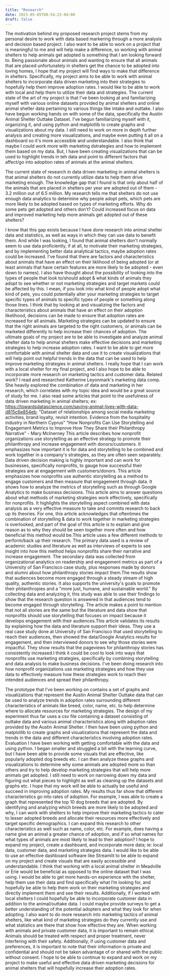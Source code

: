 ```yaml
---
title: "Research"
date: 2023-05-05T08:54:23-04:00
draft: false
---
```


The motivation behind my proposed research project stems from my personal desire to work with data based markering through a more analysis and decision based project. I also want to be able to work on a project that is meaningful to me and will help make a difference, so working with animal shelters to help animals get adopted is something that I am looking forward to. Being passionate about animals and wanting to ensure that all animals that are placed unfortunately in shelters get the chance to be adopted into loving homes, I hope that my project will find ways to make that difference in shelters. Specifically, my project aims to be able to work with animal shelters to incorporate data driven marketing into their strategies to hopefully help them improve adoption rates. I would like to be able to work with local and help them to utilize their data and strategies.
The current state of the art of my project is that I've been looking at and familiarizing myself with various online datasets provided by animal shelters and online animal shelter data pertaining to various things like intake and outtake. I also have begun working hands on with some of the data, specifically the Austin Animal Shelter Outtake Dataset. I've begun familiarizing myself with it, organizing it, and using python and matplotlib to create graphs and visualizations about my data. I still need to work on more in depth further analysis and creating more visualizations, and maybe even putting it all on a dashboard so it's more accessible and understandable. I also think that maybe I could work more with marketing dstrategies and how to implement them based on my data. But, I have been creating visualizations that can be used to highlight trends in teh data and point to different factors that affect/go into adoption rates of animals at the animal shelters.

The current state of research in data driven marketing in animal shelters is that animal shelters do not currently utilize data to help them drive marketing enough. The knowledge gap that I found is that only about half of the animals that are placed in shelters per year are adopted out of them - 3.2 million out of 6.5 million. My research tells me that shelters do not use enough data analytics to determine why people adopt pets, which pets are more likely to be adopted based on types of marketing efforts. Why do some pets get adopted and others don’t? Could increased focus on data and improved marketing help more animals get adopted out of these shelters?

I know that this gap exists because I have done research into animal shelter data and statistics, as well as ways in which they can use data to benefit them. And while I was looking, I found that animal shelters don't normally seem to use data proficiently, if at all, to motivate their marketing strategies, and by implementing better data analytical tactics, maybe adoption rates could be increased.
I've found that there are factors and characteristics about animals that have an effect on their liklihood of being adopted (or at least animals that have certain features are more likely to be adopted - even down to names).
I also have thought about the possibility of looking into the types of people that look to/should adopt & what kinds of animals they adopt to see whether or not marketing strategies and target markets could be affected by this. I mean, if you look into what kind of people adopt what kind of pets, you could potentially alter your marketing strategies to target specific types of animals to specific types of people or something along those lines.
I think that by looking at and visualizing the factors and characteristics about animals that have an effect on their adoption likelihood, decisions can be made to ensure that adoption rates are increased for all animals. Marketing strategies can be updated to ensure that the right animals are targeted to the right customers, or animals can be marketed differently to help increase their chances of adoption.
The ultimate goals of my project are to be able to investigate and analyze animal shelter data to help animal shelters make effective decisions and marketing strategies to help increase adoption rates. I want to be able to get more comfortable with animal shelter data and use it to create visualizations that will help point out helpful trends in the data that can be used to help improve marketing strategies in animal shelters. I really hope that I can work with a local shelter for my final project, and I also hope to be able to incorporate more research on marketing tactics and customer data.
 Related work? I read and researched Katherine Leyonmark's marketing data comp. She heavily explored the combination of data and marketing in her research, which correlates with my topic idea and would be a great source of study for me. I also read some articles that point to the usefulness of data driven marketing in animal shelters; ex: https://towardsdatascience.com/saving-animal-lives-with-data-d815c6e854eb; "Dataset of relationships among social media marketing activities, brand loyalty, revisit intention. Evidence from the hospitality industry in Northern Cyprus"
“How Nonprofits Can Use Storytelling and Engagement Metrics to Improve How They Share their Philanthropy Narrative” - Mary McInerney
This article describes how nonprofit organizations use storytelling as an effective strategy to promote their philanthropy and increase engagement with donors/customers. It emphasizes how important it is for data and storytelling to be combined and work together in a company's strategies, as they are often seen separately. Data driven decision making is highly important and can work for businesses, specifically nonprofits, to gauge how successful their strategies are at engagement with customers/donors. This article emphasizes how nonprofits use authentic storytelling as a method to engage customers and then measure that engagement through data. It shows how to analyze the metrics of storytelling such as through Google Analytics to make business decisions. This article aims to answer questions about what methods of marketing strategies work effectively, specifically for nonprofits. It highlights the storytelling aspect combined with data analysis as a very effective measure to take and commits research to back up its theories. For one, this article acknowledges that oftentimes the combination of storytelling & data to work together in marketing strategies is overlooked, and part of the goal of this article is to explain and give reason as to why they should be seen together more often and how beneficial this method would be.This article uses a few different methods to perform/back up their research. The primary data used is a review of academic studies and literature as well as interviews of experts to see insight into how this method helps nonprofits share their narrative and increase engagement. The secondary data was collected from organizational analytics on readership and engagement metrics as part of a University of San Francisco case study, plus responses made by donors and alumni about how philanthropy stories impact them.The results show that audiences become more engaged through a steady stream of high quality, authentic stories. It also supports the university's goals to promote their philanthropies and a "more just, humane, and sustainable world." By collecting data and analyzing it, this study was able to use their findings to show that the research question is answered in that audiences tend to become engaged through storytelling. The article makes a point to mention that not all stories are the same but the literature and data show that nonprofits should use storytelling that focuses on impact because it develops engagement with their audiences.This article validates its results by explaining how the data and literature support their ideas. They use a real case study done at University of San Francisco that used storytelling to reach their audiences, then showed the data/Google Analytics results for engagement, and then interviewed donors to see why those stories were impactful. They show results that the pageviews for philanthropy stories has consistently increased.I think it could be cool to look into ways that nonprofits use marketing strategies, specifically by combining storytelling and data analysis to make business decisions. I've been doing research into how nonprofit organizations use marketing strategies and how they use data to effectively measure how these strategies work to reach their intended audiences and spread their philanthropy.

The prototype that I've been working on contains a set of graphs and visualizations that represent the Austin Animal Shelter Outtake data that can be used to analyze trends in adoption rates surrounding different characteristics of animals like breed, color, name, etc. to help determine where to allocate resources for marketing strategies.
The design of my experiment thus far uses a csv file containing a dataset consisting of outtake data and various animal characteristics along with adoption rates provided by the Austin Animal Shelter. I then have been using python and matplotlib to create graphs and visualizations that represent the data and trends in the data and different characteristics involving adoption rates.
Evaluation I have been working with getting comfortable with the data and using python. I began smaller and struggled a bit with the learning curve, but I have been able to provide some visuals that are effective, like popularly adopted dog breeds etc. I can then analyze these graphs and visualizations to determine why some animals are adopted more so than others and try to help develop marketing strategies that will help more animals get adopted.
I still need to work on narrowing down my data and figuring out what pieces to highlight as well as cleaning up the datasets and graphs etc. I hope that my work will be able to actually be useful and succeed in improving adoption rates.
 My results thus far show that different characteristics go into rates of adoption. For example, I was able to create a graph that represented the top 10 dog breeds that are adopted. By identifying and analyzing which breeds are more likely to be adopted and why, I can work with shelters to help improve their marketing tactics to cater to lesser adopted breeds and allocate their resources more effectively and target specific demographics. I can expand this research to other characteristics as well such as name, color, etc. For example, does having a name give an animal a greater chance of adoption, and if so what names for what types of animals are most likely to lead to their adoption?
 I hope to expand my project, create a dashboard, and incorporate more data; ie: local data, customer data, and marketing strategies data. I would like to be able to use an effective dashboard software like Streamlit to be able to expand on my project and create visuals that are easily accessible and understandable. I think that working with a local animal shelter in Meadville or Erie would be beneficial as opposed to the online dataset that I was using. I would be able to get more hands-on experience with the shelter, help them use their data and find specifically what I’m looking for, and hopefully be able to help them work on their marketing strategies and directly implement them and see their results. Additionally, if I worked with local shelters I could hopefully be able to incorporate customer data in addition to the animal/outtake data. I could maybe provide surveys to get a better understanding of the potential adopters and what they look for when adopting. I also want to do more research into marketing tactics of animal shelters, like what kind of marketing strategies do they currently use and what statistics are there that show how effective they are. When working with animals and private customer data, it is important to remain ethical. Animals should be treated with respect and proper treatment, never interfering with their safety. Additionally, if using customer data and preferences, it is important to note that their information is private and confidential and should not be taken advantage of or shared with the public without consent. I hope to be able to continue to expand and work on my project to make useful and effective data driven marketing decisions for animal shelters that will hopefully increase their adoption rates.




